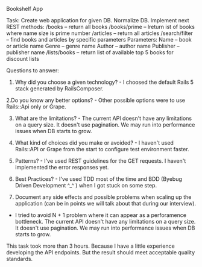 Bookshelf App

Task:
Create web application for given DB.
Normalize DB.
Implement next REST methods:
/books – return all books
/books/prime – lreturn ist of books where name size is prime number
/articles – return all articles
/search/filter – find books and articles by specific parameters
Parameters:
Name – book or article name
Genre – genre name
Author – author name
Publisher – publisher name
/lists/books – return list of available top 5 books for discount lists

Questions to answer:
1. Why did you choose a given technology? - I choosed the default Rails 5 stack
generated by RailsComposer.

2.Do you know any better options? - Other possible options
were to use Rails::Api only or Grape.

3. What are the limitations? - The current API doesn't have any limitations on
a query size. It doesn't use pagination. We may run into performance issues
when DB starts to grow.

4. What kind of choices did you make or avoided? - I haven't used Rails::API or
Grape from the start to configure test environment faster.

5. Patterns? - I've used REST guidelines for the GET requests. I haven't
implemented the error responses yet.

6. Best Practices? - I've used TDD most of the time and BDD
(Byebug Driven Development ^_^ ) when I got stuck on some step.

7. Document any side effects and possible problems when scaling up the
application (can be in points we will talk about that during our interview).
- I tried to avoid N + 1 problem where it can appear as a perforamence bottleneck.
The current API doesn't have any limitations on
a query size. It doesn't use pagination. We may run into performance issues
when DB starts to grow.

This task took more than 3 hours. Because I have a little experience
developing the API endpoints. But the result should meet acceptable quality
standards.
